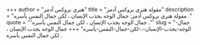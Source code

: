 +++
author = "هنري بروكس آدمز"
title = "مقولة هنري بروكس آدمز"
description = "مقولة هنري بروكس آدمز: جمال الوجه يجذب الإنسان ، لكن جمال النفس يأسره ."
quote = '''جمال الوجه يجذب الإنسان ، لكن جمال النفس يأسره .'''
slug = "جمال-الوجه-يجذب-الإنسان-،-لكن-جمال-النفس-يأسره"
+++
جمال الوجه يجذب الإنسان ، لكن جمال النفس يأسره .
